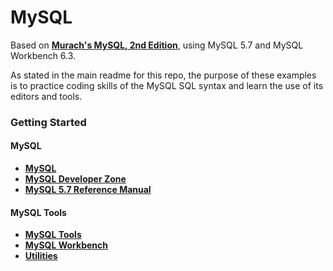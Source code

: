 # MySQL

Based on **[Murach's MySQL, 2nd Edition](https://www.murach.com/shop/murach-s-mysql-2nd-edition-detail)**, using MySQL 5.7 and MySQL Workbench 6.3.

As stated in the main readme for this repo, the purpose of these examples is to practice coding skills of the MySQL SQL syntax and learn the use of its editors and tools.

### Getting Started

#### MySQL

- **[MySQL](https://www.mysql.com/)**
- **[MySQL Developer Zone](https://dev.mysql.com/)**
- **[MySQL 5.7 Reference Manual](https://dev.mysql.com/doc/refman/5.7/en/)**

#### MySQL Tools

- **[MySQL Tools](https://dev.mysql.com/downloads/tools/)**
- **[MySQL Workbench](https://dev.mysql.com/downloads/workbench/)**
- **[Utilities](https://dev.mysql.com/downloads/utilities/)**
 
 




